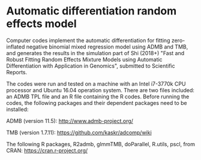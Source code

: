 # Automatic differentiation random effects model
Computer codes implement the automatic differentiation for fitting zero-inflated negative binomial mixed regression model using ADMB and TMB, and generates the results in the simulation part of Shi (2018+) "Fast and Robust Fitting Random Effects Mixture Models using Automatic Differentiation with Application in Genomics", submitted to Scientific Reports.

The codes were run and tested on a machine with an Intel i7-3770k CPU processor and Ubuntu 16.04 operation system. There are two files included: an ADMB TPL file and an R file containing the R codes. Before running the codes, the following packages and their dependent packages need to be installed:

ADMB (version 11.5): http://www.admb-project.org/

TMB (version 1.7.11): https://github.com/kaskr/adcomp/wiki

The following R packages, R2admb, glmmTMB, doParallel, R.utils, pscl, from CRAN: https://cran.r-project.org/
